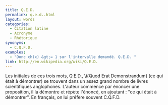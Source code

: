 ```yaml
---
title: Q.E.D.
permalink: q.e.d..html
layout: words
categories:
  - Citation latine
  - Acronyme
  - Rhétorique
synonyms:
  - C.Q.F.D.
examples:
  - "Donc ch(x) &gt;= 1 sur l'intervalle demandé. Q.E.D. "
link: http://en.wikipedia.org/wiki/Q.E.D.
---
```


Les initiales de ces trois mots, Q.E.D., \i{Quod Erat Demonstrandum} (ce qui était à démontrer) se trouvent dans un assez grand nombre de livres scientifiques anglophones.
L'auteur commence par énoncer une proposition, il la démontre et répète l'énoncé, en ajoutant : "ce qui était à démontrer".
En français, on lui préfère souvent C.Q.F.D.

